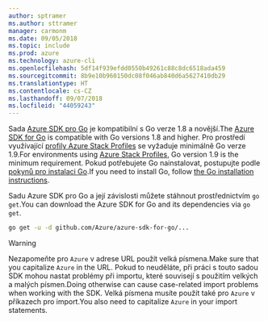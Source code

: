 ```yaml
---
author: sptramer
ms.author: sttramer
manager: carmonm
ms.date: 09/05/2018
ms.topic: include
ms.prod: azure
ms.technology: azure-cli
ms.openlocfilehash: 5df14f939efdd0550b49261c88c8dc6518ada459
ms.sourcegitcommit: 8b9e10b960150dc08f046ab840d6a5627410db29
ms.translationtype: HT
ms.contentlocale: cs-CZ
ms.lasthandoff: 09/07/2018
ms.locfileid: "44059243"
---
```

<span data-ttu-id="77b25-101">Sada [Azure SDK pro Go](https://github.com/Azure/azure-sdk-for-go) je kompatibilní s Go verze 1.8 a novější.</span><span class="sxs-lookup"><span data-stu-id="77b25-101">The [Azure SDK for Go](https://github.com/Azure/azure-sdk-for-go) is compatible with Go versions 1.8 and higher.</span></span> <span data-ttu-id="77b25-102">Pro prostředí využívající [profily Azure Stack Profiles](/azure/azure-stack/user/azure-stack-version-profiles-go) se vyžaduje minimálně Go verze 1.9.</span><span class="sxs-lookup"><span data-stu-id="77b25-102">For environments using [Azure Stack Profiles](/azure/azure-stack/user/azure-stack-version-profiles-go), Go version 1.9 is the minimum requirement.</span></span>
<span data-ttu-id="77b25-103">Pokud potřebujete Go nainstalovat, postupujte podle [pokynů pro instalaci Go](https://golang.org/doc/install).</span><span class="sxs-lookup"><span data-stu-id="77b25-103">If you need to install Go, follow [the Go installation instructions](https://golang.org/doc/install).</span></span>

<span data-ttu-id="77b25-104">Sadu Azure SDK pro Go a její závislosti můžete stáhnout prostřednictvím `go get`.</span><span class="sxs-lookup"><span data-stu-id="77b25-104">You can download the Azure SDK for Go and its dependencies via `go get`.</span></span>

```bash
go get -u -d github.com/Azure/azure-sdk-for-go/...
```

> [!WARNING]
> <span data-ttu-id="77b25-105">Nezapomeňte pro `Azure` v adrese URL použít velká písmena.</span><span class="sxs-lookup"><span data-stu-id="77b25-105">Make sure that you capitalize `Azure` in the URL.</span></span> <span data-ttu-id="77b25-106">Pokud to neuděláte, při práci s touto sadou SDK mohou nastat problémy při importu, které souvisejí s použitím velkých a malých písmen.</span><span class="sxs-lookup"><span data-stu-id="77b25-106">Doing otherwise can cause case-related import problems when working with the SDK.</span></span> <span data-ttu-id="77b25-107">Velká písmena musíte použít také pro `Azure` v příkazech pro import.</span><span class="sxs-lookup"><span data-stu-id="77b25-107">You also need to capitalize `Azure` in your import statements.</span></span>

